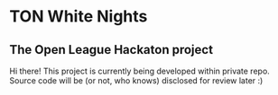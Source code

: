# TON White Nights
## The Open League Hackaton project

Hi there!
This project is currently being developed within private repo. Source code will be (or not, who knows) disclosed for review later :)
